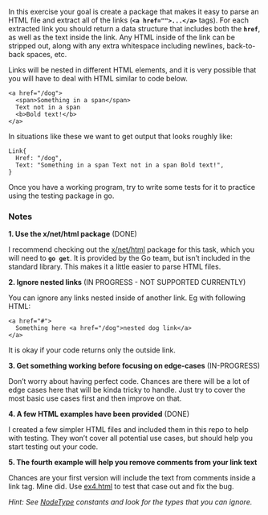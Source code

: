 In this exercise your goal is create a package that makes it easy to parse an HTML file and extract all of the links (**`<a href="">...</a>`** tags). For each extracted link you should return a data structure that includes both the **`href`**, as well as the text inside the link. Any HTML inside of the link can be stripped out, along with any extra whitespace including newlines, back-to-back spaces, etc.

Links will be nested in different HTML elements, and it is very possible that you will have to deal with HTML similar to code below.

```
<a href="/dog">
  <span>Something in a span</span>
  Text not in a span
  <b>Bold text!</b>
</a>

```

In situations like these we want to get output that looks roughly like:

```
Link{
  Href: "/dog",
  Text: "Something in a span Text not in a span Bold text!",
}

```

Once you have a working program, try to write some tests for it to practice using the testing package in go.

### **Notes**

**1. Use the x/net/html package** (DONE)

I recommend checking out the [x/net/html](https://godoc.org/golang.org/x/net/html) package for this task, which you will need to **`go get`**. It is provided by the Go team, but isn’t included in the standard library. This makes it a little easier to parse HTML files.

**2. Ignore nested links** (IN PROGRESS - NOT SUPPORTED CURRENTLY)

You can ignore any links nested inside of another link. Eg with following HTML:

```
<a href="#">
  Something here <a href="/dog">nested dog link</a>
</a>

```

It is okay if your code returns only the outside link.

**3. Get something working before focusing on edge-cases** (IN-PROGRESS)

Don’t worry about having perfect code. Chances are there will be a lot of edge cases here that will be kinda tricky to handle. Just try to cover the most basic use cases first and then improve on that.

**4. A few HTML examples have been provided** (DONE)

I created a few simpler HTML files and included them in this repo to help with testing. They won’t cover all potential use cases, but should help you start testing out your code.

**5. The fourth example will help you remove comments from your link text**

Chances are your first version will include the text from comments inside a link tag. Mine did. Use [ex4.html](https://courses.calhoun.io/lessons/ex4.html) to test that case out and fix the bug.

*Hint: See [NodeType](https://godoc.org/golang.org/x/net/html#NodeType) constants and look for the types that you can ignore.*
